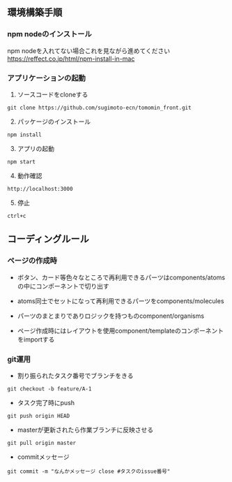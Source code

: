 ## 環境構築手順
### npm nodeのインストール
npm nodeを入れてない場合これを見ながら進めてください 
https://reffect.co.jp/html/npm-install-in-mac

### アプリケーションの起動

1. ソースコードをcloneする
```
git clone https://github.com/sugimoto-ecn/tomomin_front.git
```

2. パッケージのインストール
```
npm install
```

3. アプリの起動

```
npm start
```

4. 動作確認
```
http://localhost:3000
```

5. 停止
```
ctrl+c
```


## コーディングルール


### ページの作成時

- ボタン、カード等色々なところで再利用できるパーツはcomponents/atomsの中にコンポーネントで切り出す

- atoms同士でセットになって再利用できるパーツをcomponents/molecules

- パーツのまとまりでありロジックを持つものcomponent/organisms

- ページ作成時にはレイアウトを使用component/templateのコンポーネントをimportする


### git運用

- 割り振られたタスク番号でブランチをきる
```
git checkout -b feature/A-1
```

- タスク完了時にpush
```
git push origin HEAD
```

- masterが更新されたら作業ブランチに反映させる
```
git pull origin master
```

- commitメッセージ
```
git commit -m "なんかメッセージ close #タスクのissue番号"
```